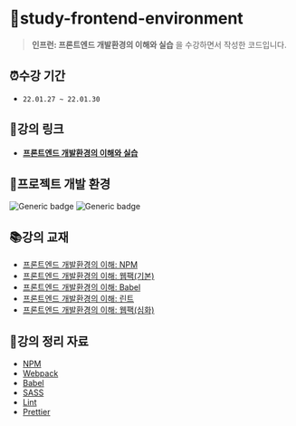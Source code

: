 # 📂study-frontend-environment

> **인프런: 프론트엔드 개발환경의 이해와 실습** 을 수강하면서 작성한 코드입니다.

## ⏰수강 기간

- `22.01.27 ~ 22.01.30`

## 🔗강의 링크

- **[프론트엔드 개발환경의 이해와 실습](https://www.inflearn.com/course/%ED%94%84%EB%A1%A0%ED%8A%B8%EC%97%94%EB%93%9C-%EA%B0%9C%EB%B0%9C%ED%99%98%EA%B2%BD)**

## 📌프로젝트 개발 환경

![Generic badge](https://img.shields.io/badge/nodejs-v14.21.2-blue.svg) ![Generic badge](https://img.shields.io/badge/npm-v6.14.17-blue.svg)

## 📚강의 교재

- [프론트엔드 개발환경의 이해: NPM](https://jeonghwan-kim.github.io/series/2019/12/09/frontend-dev-env-npm.html)
- [프론트엔드 개발환경의 이해: 웹팩(기본)](https://jeonghwan-kim.github.io/series/2019/12/10/frontend-dev-env-webpack-basic.html)
- [프론트엔드 개발환경의 이해: Babel](https://jeonghwan-kim.github.io/series/2019/12/22/frontend-dev-env-babel.html)
- [프론트엔드 개발환경의 이해: 린트](https://jeonghwan-kim.github.io/series/2019/12/30/frontend-dev-env-lint.html)
- [프론트엔드 개발환경의 이해: 웹팩(심화)](https://jeonghwan-kim.github.io/series/2020/01/02/frontend-dev-env-webpack-intermediate.html)

## 📝강의 정리 자료

- [NPM](docs/npm.md)
- [Webpack](docs/webpack.md)
- [Babel](docs/babel.md)
- [SASS](docs/sass.md)
- [Lint](docs/lint.md)
- [Prettier](docs/prettier.md)
